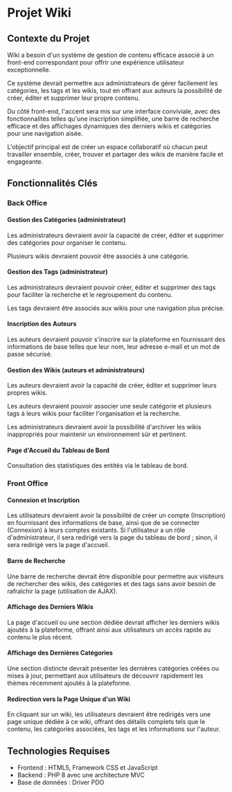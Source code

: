 # Projet Wiki

## Contexte du Projet
Wiki a besoin d'un système de gestion de contenu efficace associé à un front-end correspondant pour offrir une expérience utilisateur exceptionnelle.

Ce système devrait permettre aux administrateurs de gérer facilement les catégories, les tags et les wikis, tout en offrant aux auteurs la possibilité de créer, éditer et supprimer leur propre contenu.

Du côté front-end, l'accent sera mis sur une interface conviviale, avec des fonctionnalités telles qu'une inscription simplifiée, une barre de recherche efficace et des affichages dynamiques des derniers wikis et catégories pour une navigation aisée.

L'objectif principal est de créer un espace collaboratif où chacun peut travailler ensemble, créer, trouver et partager des wikis de manière facile et engageante.

## Fonctionnalités Clés

### Back Office

#### Gestion des Catégories (administrateur)

Les administrateurs devraient avoir la capacité de créer, éditer et supprimer des catégories pour organiser le contenu.

Plusieurs wikis devraient pouvoir être associés à une catégorie.

#### Gestion des Tags (administrateur)

Les administrateurs devraient pouvoir créer, éditer et supprimer des tags pour faciliter la recherche et le regroupement du contenu.

Les tags devraient être associés aux wikis pour une navigation plus précise.

#### Inscription des Auteurs

Les auteurs devraient pouvoir s'inscrire sur la plateforme en fournissant des informations de base telles que leur nom, leur adresse e-mail et un mot de passe sécurisé.

#### Gestion des Wikis (auteurs et administrateurs)

Les auteurs devraient avoir la capacité de créer, éditer et supprimer leurs propres wikis.

Les auteurs devraient pouvoir associer une seule catégorie et plusieurs tags à leurs wikis pour faciliter l'organisation et la recherche.

Les administrateurs devraient avoir la possibilité d'archiver les wikis inappropriés pour maintenir un environnement sûr et pertinent.

#### Page d'Accueil du Tableau de Bord

Consultation des statistiques des entités via le tableau de bord.

### Front Office

#### Connexion et Inscription

Les utilisateurs devraient avoir la possibilité de créer un compte (Inscription) en fournissant des informations de base, ainsi que de se connecter (Connexion) à leurs comptes existants. Si l'utilisateur a un rôle d'administrateur, il sera redirigé vers la page du tableau de bord ; sinon, il sera redirigé vers la page d'accueil.

#### Barre de Recherche

Une barre de recherche devrait être disponible pour permettre aux visiteurs de rechercher des wikis, des catégories et des tags sans avoir besoin de rafraîchir la page (utilisation de AJAX).

#### Affichage des Derniers Wikis

La page d'accueil ou une section dédiée devrait afficher les derniers wikis ajoutés à la plateforme, offrant ainsi aux utilisateurs un accès rapide au contenu le plus récent.

#### Affichage des Dernières Catégories

Une section distincte devrait présenter les dernières catégories créées ou mises à jour, permettant aux utilisateurs de découvrir rapidement les thèmes récemment ajoutés à la plateforme.

#### Redirection vers la Page Unique d'un Wiki

En cliquant sur un wiki, les utilisateurs devraient être redirigés vers une page unique dédiée à ce wiki, offrant des détails complets tels que le contenu, les catégories associées, les tags et les informations sur l'auteur.

## Technologies Requises

- Frontend : HTML5, Framework CSS et JavaScript
- Backend : PHP 8 avec une architecture MVC
- Base de données : Driver PDO